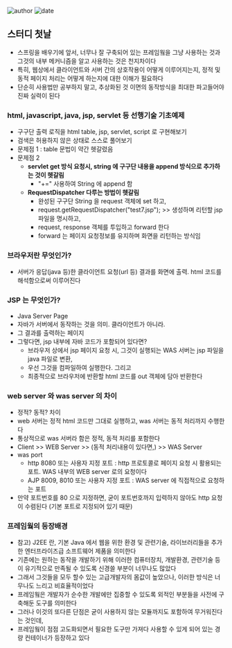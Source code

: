 ﻿
![author](https://img.shields.io/badge/author-daesungRa-lightgray.svg?style=flat-square)
![date](https://img.shields.io/badge/date-190414-lightgray.svg?style=flat-square)

## 스터디 첫날

- 스프링을 배우기에 앞서, 너무나 잘 구축되어 있는 프레임웤을 그냥 사용하는 것과 그것의 내부 메커니즘을 알고 사용하는 것은 천지차이다
- 특히, 웹상에서 클라이언트와 서버 간의 상호작용이 어떻게 이루어지는지, 정적 및 동적 페이지 처리는 어떻게 하는지에 대한 이해가 필요하다
- 단순히 사용법만 공부하지 말고, 추상화된 것 이면의 동작방식을 최대한 파고들어야 진짜 실력이 된다

### html, javascript, java, jsp, servlet 등 선행기술 기초예제

- 구구단 출력 로직을 html table, jsp, servlet, script 로 구현해보기
- 검색은 허용하지 않은 상태로 스스로 풀어보기
- 문제점 1 : table 문법이 약간 헷갈렸음
- 문제점 2
	* **servlet get 방식 요청시, string 에 구구단 내용을 append 방식으로 추가하는 것이 헷갈림**
		- "+=" 사용하여 String 에 append 함
	* **RequestDispatcher 다루는 방법이 헷갈림**
		- 완성된 구구단 String 을 request 객체에 set 하고,
		- request.getRequestDispatcher("test7.jsp"); >> 생성하며 리턴할 jsp 파일을 명시하고,
		- request, response 객체를 투입하고 forward 한다
		- forward 는 페이지 요청정보를 유지하며 화면을 리턴하는 방식임

### 브라우저란 무엇인가?

- 서버가 응답(java 등)한 클라이언트 요청(url 등) 결과를 화면에 출력. html 코드를 해석함으로써 이루어진다

### JSP 는 무엇인가?

- Java Server Page
- 자바가 서버에서 동작하는 것을 의미. 클라이언트가 아니라.
- 그 결과를 출력하는 페이지
- 그렇다면, jsp 내부에 자바 코드가 포함되어 있다면?
	* 브라우저 상에서 jsp 페이지 요청 시, 그것이 실행되는 WAS 서버는 jsp 파일을 java 파일로 변환,
	* 우선 그것을 컴파일하여 실행한다. 그리고
	* 최종적으로 브라우저에 반환할 html 코드를 out 객체에 담아 반환한다

### web server 와 was server 의 차이

- 정적? 동적? 차이
- web 서버는 정적 html 코드만 그대로 실행하고, was 서버는 동적 처리까지 수행한다
- 통상적으로 was 서버라 함은 정적, 동적 처리를 포함한다
- Client >> WEB Server >> (동적 처리내용이 있다면,) >> WAS Server
- was port
	* http 8080 또는 사용자 지정 포트 : http 프로토콜로 페이지 요청 시 활용되는 포트. WAS 내부의 WEB server 로의 요청이다
	* AJP 8009, 8010 또는 사용자 지정 포트 : WAS server 에 직접적으로 요청하는 포트
- 만약 포트번호를 80 으로 지정하면, 굳이 포트번호까지 입력하지 않아도 http 요청이 수렴된다 (기본 포트로 지정되어 있기 때문)

### 프레임웤의 등장배경

- 참고) J2EE 란, 기본 Java 에서 웹을 위한 환경 및 관련기술, 라이브러리들을 추가한 엔터프라이즈급 소프트웨어 제품을 의미한다
- 기존에는 원하는 동작을 개발하기 위해 이러한 컴퓨터장치, 개발환경, 관련기술 등이 유기적으로 만족될 수 있도록 신경쓸 부분이 너무나도 많았다
- 그래서 그것들을 모두 할수 있는 고급개발자의 몸값이 높았으나, 이러한 방식은 너무나도 느리고 비효율적이었다
- 프레임웤은 개발자가 순수한 개발에만 집중할 수 있도록 외적인 부분들을 사전에 구축해둔 도구를 의미한다
- 그러나 이것의 또다른 단점은 굳이 사용하지 않는 모듈까지도 포함하여 무거워진다는 것인데,
- 프레임웤이 점점 고도화되면서 필요한 도구만 가져다 사용할 수 있게 되어 있는 경량 컨테이너가 등장하고 있다





















